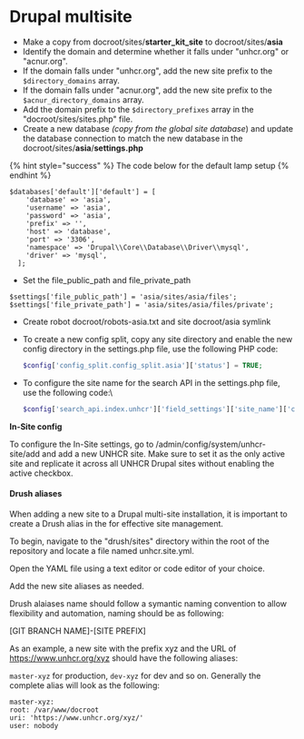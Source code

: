 # Drupal multisite

* Make a copy from docroot/sites/**starter\_kit\_site** to docroot/sites/**asia**
* Identify the domain and determine whether it falls under "unhcr.org" or "acnur.org".
* If the domain falls under "unhcr.org", add the new site prefix to the `$directory_domains` array.
* If the domain falls under "acnur.org", add the new site prefix to the `$acnur_directory_domains` array.
* Add the domain prefix to the `$directory_prefixes` array in the "docroot/sites/sites.php" file.
* Create a new database _(copy from the global site database_) and update the database connection to match the new database in the docroot/sites/**asia**/**settings.php**

{% hint style="success" %}
The code below for the default lamp setup
{% endhint %}

```
$databases['default']['default'] = [
    'database' => 'asia',
    'username' => 'asia',
    'password' => 'asia',
    'prefix' => '',
    'host' => 'database',
    'port' => '3306',
    'namespace' => 'Drupal\\Core\\Database\\Driver\\mysql',
    'driver' => 'mysql',
  ];
```

* Set the file\_public\_path and file\_private\_path

```
$settings['file_public_path'] = 'asia/sites/asia/files';
$settings['file_private_path'] = 'asia/sites/asia/files/private';
```

* Create robot docroot/robots-asia.txt and site docroot/asia symlink
*   To create a new config split, copy any site directory and enable the new config directory in the settings.php file, use the following PHP code:

    ```php
    $config['config_split.config_split.asia']['status'] = TRUE;
    ```
*   To configure the site name for the search API in the settings.php file, use the following code:\\

    ```php
    $config['search_api.index.unhcr']['field_settings']['site_name']['configuration']['site_name'] = 'Asia site';
    ```

**In-Site config**

To configure the In-Site settings, go to /admin/config/system/unhcr-site/add and add a new UNHCR site. Make sure to set it as the only active site and replicate it across all UNHCR Drupal sites without enabling the active checkbox.

#### Drush aliases

When adding a new site to a Drupal multi-site installation, it is important to create a Drush alias in the for effective site management.

To begin, navigate to the "drush/sites" directory within the root of the repository and locate a file named unhcr.site.yml.

Open the YAML file using a text editor or code editor of your choice.

Add the new site aliases as needed.

Drush alaiases name should follow a symantic naming convention to allow flexibility and automation, naming should be as following:

\[GIT BRANCH NAME]-\[SITE PREFIX]

As an example, a new site with the prefix xyz and the URL of https://www.unhcr.org/xyz should have the following aliases:

`master-xyz` for production, `dev-xyz` for dev and so on. Generally the complete alias will look as the following:

`master-xyz:`\
`root: /var/www/docroot`\
`uri: 'https://www.unhcr.org/xyz/'`\
`user: nobody`
